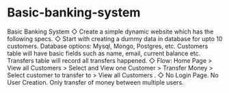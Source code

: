 # Basic-banking-system
Basic Banking System 
◇ Create a simple dynamic website which has the following specs. 
◇ Start with creating a dummy data in database for upto 10 customers. Database options: Mysql, Mongo, Postgres, etc. Customers table will have basic fields such as name, email, current balance etc. Transfers table will record all transfers happened.
◇ Flow: Home Page > View all Customers > Select and View one Customer > Transfer Money > Select customer to transfer to > View all Customers . 
◇ No Login Page. No User Creation. Only transfer of money between multiple users.
